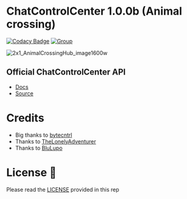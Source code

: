 # ChatControlCenter 1.0.0b (Animal crossing)
[![Codacy Badge](https://app.codacy.com/project/badge/Grade/58e31ce353424382b14e55a582b23d62)](https://app.codacy.com/gh/ChatControlCenter/chatcontrolcenter/dashboard?utm_source=gh&utm_medium=referral&utm_content=&utm_campaign=Badge_grade)
[![Group](https://img.shields.io/badge/Group-SquirrelNetwork-blue)](https://t.me/squirrelnetwork)

![2x1_AnimalCrossingHub_image1600w](https://github.com/ChatControlCenter/chatcontrolcenter/assets/11424277/099b0a35-b608-403c-9b21-6a3b372f3ea0)

## Official ChatControlCenter API
- <a href="https://api.chatcontrolcenter.it">Docs</a>
- <a href="https://github.com/ChatControlCenter/api">Source</a>

# Credits
- Big thanks to <a href="https://github.com/bytecntrl">bytecntrl</a>
- Thanks to <a href="https://github.com/TheLonelyAdventurer">TheLonelyAdventurer</a>
- Thanks to <a href="https://github.com/BluLupo">BluLupo</a>

# License 📄

Please read the <a href="https://github.com/ChatControlCenter/chatcontrolcenter/blob/master/LICENSE">LICENSE</a> provided in this rep
